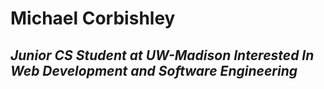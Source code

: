 # Michael Corbishley
## *Junior CS Student at UW-Madison Interested In Web Development and Software Engineering*
